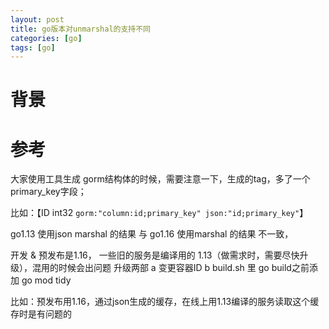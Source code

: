 ```yaml
---
layout: post
title: go版本对unmarshal的支持不同
categories: [go]
tags: [go]
---
```


# 背景


# 参考
大家使用工具生成 gorm结构体的时候，需要注意一下，生成的tag，多了一个primary_key字段；

比如：【ID          int32  `gorm:"column:id;primary_key" json:"id;primary_key"`】

go1.13 使用json marshal 的结果 与 go1.16 使用marshal 的结果 不一致，

开发 & 预发布是1.16， 一些旧的服务是编译用的 1.13（做需求时，需要尽快升级），混用的时候会出问题
升级两部
a 变更容器ID
b build.sh 里 go build之前添加 go mod tidy

比如：预发布用1.16，通过json生成的缓存，在线上用1.13编译的服务读取这个缓存时是有问题的